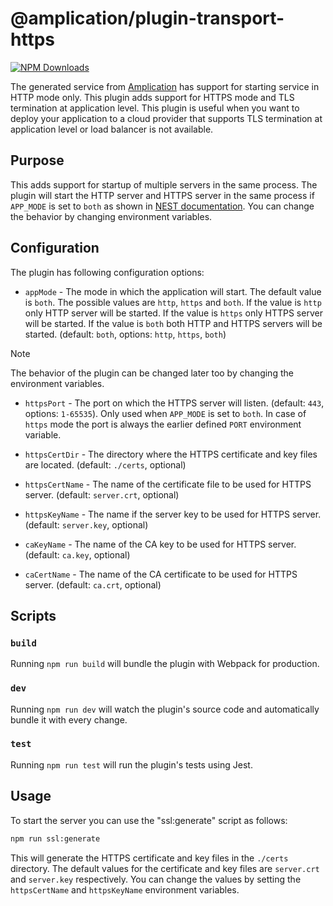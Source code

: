 # @amplication/plugin-transport-https

[![NPM Downloads](https://img.shields.io/npm/dt/@amplication/plugin-transport-https)](https://www.npmjs.com/package/@amplication/plugin-transport-https)

The generated service from [Amplication](https://amplication.com/) has support for starting service in HTTP mode only. This plugin adds support for HTTPS mode and TLS termination at application level. This plugin is useful when you want to deploy your application to a cloud provider that supports TLS termination at application level or load balancer is not available.

## Purpose

This adds support for startup of multiple servers in the same process. The plugin will start the HTTP server and HTTPS server in the same process if `APP_MODE` is set to `both` as shown in [NEST documentation](https://docs.nestjs.com/faq/multiple-servers). You can change the behavior by changing environment variables. 

## Configuration

The plugin has following configuration options:

- `appMode` - The mode in which the application will start. The default value is `both`. The possible values are `http`, `https` and `both`. If the value is `http` only HTTP server will be started. If the value is `https` only HTTPS server will be started. If the value is `both` both HTTP and HTTPS servers will be started. (default: `both`, options: `http`, `https`, `both`)

> [!NOTE]
> The behavior of the plugin can be changed later too by changing the environment variables.

- `httpsPort` - The port on which the HTTPS server will listen. (default: `443`, options: `1-65535`). Only used when `APP_MODE` is set to `both`. In case of `https` mode the port is always the earlier defined `PORT` environment variable.

- `httpsCertDir` - The directory where the HTTPS certificate and key files are located. (default: `./certs`, optional)

- `httpsCertName` - The name of the certificate file to be used for HTTPS server. (default: `server.crt`, optional)

- `httpsKeyName` - The name if the server key to be used for HTTPS server. (default: `server.key`, optional)

- `caKeyName` - The name of the CA key to be used for HTTPS server. (default: `ca.key`, optional)

- `caCertName` - The name of the CA certificate to be used for HTTPS server. (default: `ca.crt`, optional)

## Scripts

### `build`

Running `npm run build` will bundle the plugin with Webpack for production.

### `dev`

Running `npm run dev` will watch the plugin's source code and automatically bundle it with every change.

### `test`

Running `npm run test` will run the plugin's tests using Jest.

## Usage

To start the server you can use the "ssl:generate" script as follows:

```bash
npm run ssl:generate
```

This will generate the HTTPS certificate and key files in the `./certs` directory. The default values for the certificate and key files are `server.crt` and `server.key` respectively. You can change the values by setting the `httpsCertName` and `httpsKeyName` environment variables.
